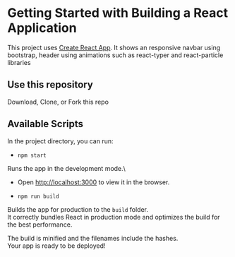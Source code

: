 # Getting Started with Building a React Application

This project uses [Create React App](https://github.com/facebook/create-react-app).
It shows an responsive navbar using bootstrap, header using animations such as react-typer and react-particle libraries

## Use this repository

Download, Clone, or Fork this repo

## Available Scripts
In the project directory, you can run:
- `npm start`

Runs the app in the development mode.\
- Open [http://localhost:3000](http://localhost:3000) to view it in the browser.

- `npm run build`

Builds the app for production to the `build` folder.\
It correctly bundles React in production mode and optimizes the build for the best performance.

The build is minified and the filenames include the hashes.\
Your app is ready to be deployed!


